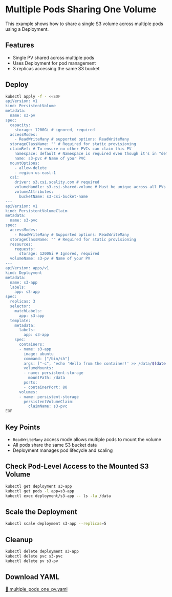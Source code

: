 # Multiple Pods Sharing One Volume

This example shows how to share a single S3 volume across multiple pods using a Deployment.

## Features

- Single PV shared across multiple pods
- Uses Deployment for pod management
- 3 replicas accessing the same S3 bucket

## Deploy

```bash
kubectl apply -f - <<EOF
apiVersion: v1
kind: PersistentVolume
metadata:
  name: s3-pv
spec:
  capacity:
    storage: 1200Gi # ignored, required
  accessModes:
    - ReadWriteMany # supported options: ReadWriteMany
  storageClassName: "" # Required for static provisioning
  claimRef: # To ensure no other PVCs can claim this PV
    namespace: default # Namespace is required even though it's in "default" namespace.
    name: s3-pvc # Name of your PVC
  mountOptions:
    - allow-delete
    - region us-east-1
  csi:
    driver: s3.csi.scality.com # required
    volumeHandle: s3-csi-shared-volume # Must be unique across all PVs
    volumeAttributes:
      bucketName: s3-csi-bucket-name
---
apiVersion: v1
kind: PersistentVolumeClaim
metadata:
  name: s3-pvc
spec:
  accessModes:
    - ReadWriteMany # Supported options: ReadWriteMany
  storageClassName: "" # Required for static provisioning
  resources:
    requests:
      storage: 1200Gi # Ignored, required
  volumeName: s3-pv # Name of your PV
---
apiVersion: apps/v1
kind: Deployment
metadata:
  name: s3-app
  labels:
    app: s3-app
spec:
  replicas: 3
  selector:
    matchLabels:
      app: s3-app
  template:
    metadata:
      labels:
        app: s3-app
    spec:
      containers:
      - name: s3-app
        image: ubuntu
        command: ["/bin/sh"]
        args: ["-c", "echo 'Hello from the container!' >> /data/$(date -u).txt; tail -f /dev/null"]
        volumeMounts:
        - name: persistent-storage
          mountPath: /data
        ports:
        - containerPort: 80
      volumes:
      - name: persistent-storage
        persistentVolumeClaim:
          claimName: s3-pvc
EOF
```

## Key Points

- `ReadWriteMany` access mode allows multiple pods to mount the volume
- All pods share the same S3 bucket data
- Deployment manages pod lifecycle and scaling

## Check Pod-Level Access to the Mounted S3 Volume

```bash
kubectl get deployment s3-app
kubectl get pods -l app=s3-app
kubectl exec deployment/s3-app -- ls -la /data
```

## Scale the Deployment

```bash
kubectl scale deployment s3-app --replicas=5
```

## Cleanup

```bash
kubectl delete deployment s3-app
kubectl delete pvc s3-pvc
kubectl delete pv s3-pv
```

## Download YAML

[📁 multiple_pods_one_pv.yaml](assets/multiple_pods_one_pv.yaml)
